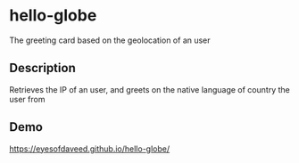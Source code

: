 # hello-globe
The greeting card based on the geolocation of an user

## Description
Retrieves the IP of an user, and greets on the native language of country the user from

## Demo
https://eyesofdaveed.github.io/hello-globe/
